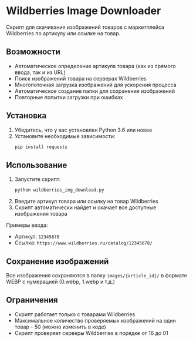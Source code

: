 # Wildberries Image Downloader

Скрипт для скачивания изображений товаров с маркетплейса Wildberries по артикулу или ссылке на товар.

## Возможности

- Автоматическое определение артикула товара (как из прямого ввода, так и из URL)
- Поиск изображений товара на серверах Wildberries
- Многопоточная загрузка изображений для ускорения процесса
- Автоматическое создание папки для сохранения изображений
- Повторные попытки загрузки при ошибках

## Установка

1. Убедитесь, что у вас установлен Python 3.6 или новее
2. Установите необходимые зависимости:
   ```bash
   pip install requests
   ```

## Использование

1. Запустите скрипт:
   ```bash
   python wildberries_img_download.py
   ```
2. Введите артикул товара или ссылку на товар Wildberries
3. Скрипт автоматически найдет и скачает все доступные изображения товара

Примеры ввода:
- Артикул: `12345678`
- Ссылка: `https://www.wildberries.ru/catalog/12345678/`

## Сохранение изображений

Все изображения сохраняются в папку `images/{article_id}/` в формате WEBP с нумерацией (0.webp, 1.webp и т.д.)

## Ограничения

- Скрипт работает только с товарами Wildberries
- Максимальное количество проверяемых изображений на один товар - 50 (можно изменить в коде)
- Скрипт проверяет серверы Wildberries в порядке от 16 до 01
